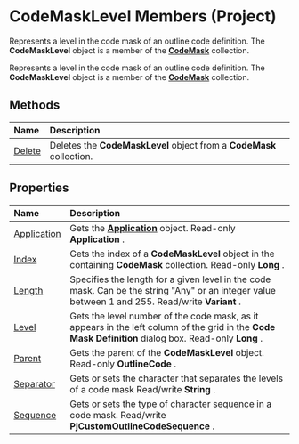 
# CodeMaskLevel Members (Project)
Represents a level in the code mask of an outline code definition. The  **CodeMaskLevel** object is a member of the **[CodeMask](4d0a22f4-fee9-8f4b-a0c0-7bc817ad3f6a.md)** collection.

Represents a level in the code mask of an outline code definition. The  **CodeMaskLevel** object is a member of the **[CodeMask](4d0a22f4-fee9-8f4b-a0c0-7bc817ad3f6a.md)** collection.


## Methods



|**Name**|**Description**|
|:-----|:-----|
|[Delete](0630c476-d45a-081b-01de-dc6d8ab17a9a.md)|Deletes the  **CodeMaskLevel** object from a **CodeMask** collection.|

## Properties



|**Name**|**Description**|
|:-----|:-----|
|[Application](51365cbe-a4a4-712f-2fb5-7c38077a9b4b.md)|Gets the  **[Application](8eb91712-7784-a102-38c0-19bb056c27e9.md)** object. Read-only **Application** .|
|[Index](434006d5-c1da-d0f0-abd1-22791321284d.md)|Gets the index of a  **CodeMaskLevel** object in the containing **CodeMask** collection. Read-only **Long** .|
|[Length](64c89e59-dc8e-9ed0-f0a6-b7d7db23cb78.md)|Specifies the length for a given level in the code mask. Can be the string "Any" or an integer value between 1 and 255. Read/write  **Variant** .|
|[Level](aa8319cb-8199-c695-fd73-aef81708619f.md)|Gets the level number of the code mask, as it appears in the left column of the grid in the  **Code Mask Definition** dialog box. Read-only **Long** .|
|[Parent](de0d7817-c13b-d17e-6550-937b9219db65.md)|Gets the parent of the  **CodeMaskLevel** object. Read-only **OutlineCode** .|
|[Separator](e439e778-1aee-3469-3d88-79489b7715fd.md)|Gets or sets the character that separates the levels of a code mask Read/write  **String** .|
|[Sequence](539629b7-eb7d-aaf0-3278-39bd80494303.md)|Gets or sets the type of character sequence in a code mask. Read/write  **PjCustomOutlineCodeSequence** .|
